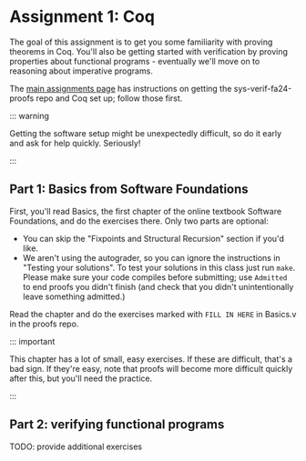 # Assignment 1: Coq

The goal of this assignment is to get you some familiarity with proving theorems in Coq. You'll also be getting started with verification by proving properties about functional programs - eventually we'll move on to reasoning about imperative programs.

The [main assignments page](../) has instructions on getting the
sys-verif-fa24-proofs repo and Coq set up; follow those first.

::: warning

Getting the software setup might be unexpectedly difficult, so do it early and ask for help quickly. Seriously!

:::

## Part 1: Basics from Software Foundations

First, you'll read Basics, the first chapter of the online textbook Software Foundations, and do the exercises there. Only two parts are optional:

- You can skip the "Fixpoints and Structural Recursion" section if you'd like.
- We aren't using the autograder, so you can ignore the instructions in "Testing your solutions". To test your solutions in this class just run `make`. Please make sure your code compiles before submitting; use `Admitted` to end proofs you didn't finish (and check that you didn't unintentionally leave something admitted.)

Read the chapter and do the exercises marked with `FILL IN HERE` in Basics.v in the proofs repo.

::: important

This chapter has a lot of small, easy exercises. If these are difficult, that's a bad sign. If they're easy, note that proofs will become more difficult quickly after this, but you'll need the practice.

:::

## Part 2: verifying functional programs

TODO: provide additional exercises
